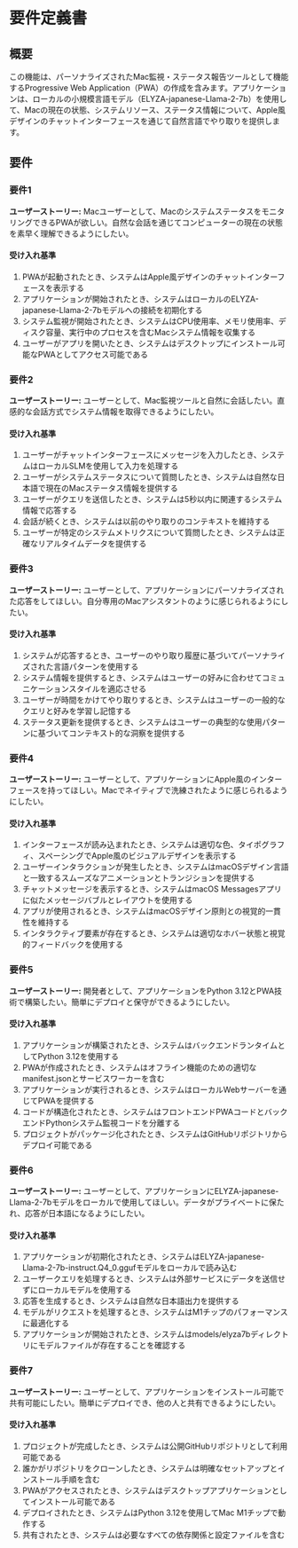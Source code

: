 # 要件定義書

## 概要

この機能は、パーソナライズされたMac監視・ステータス報告ツールとして機能するProgressive Web Application（PWA）の作成を含みます。アプリケーションは、ローカルの小規模言語モデル（ELYZA-japanese-Llama-2-7b）を使用して、Macの現在の状態、システムリソース、ステータス情報について、Apple風デザインのチャットインターフェースを通じて自然言語でやり取りを提供します。

## 要件

### 要件1

**ユーザーストーリー:** Macユーザーとして、MacのシステムステータスをモニタリングできるPWAが欲しい。自然な会話を通じてコンピューターの現在の状態を素早く理解できるようにしたい。

#### 受け入れ基準

1. PWAが起動されたとき、システムはApple風デザインのチャットインターフェースを表示する
2. アプリケーションが開始されたとき、システムはローカルのELYZA-japanese-Llama-2-7bモデルへの接続を初期化する
3. システム監視が開始されたとき、システムはCPU使用率、メモリ使用率、ディスク容量、実行中のプロセスを含むMacシステム情報を収集する
4. ユーザーがアプリを開いたとき、システムはデスクトップにインストール可能なPWAとしてアクセス可能である

### 要件2

**ユーザーストーリー:** ユーザーとして、Mac監視ツールと自然に会話したい。直感的な会話方式でシステム情報を取得できるようにしたい。

#### 受け入れ基準

1. ユーザーがチャットインターフェースにメッセージを入力したとき、システムはローカルSLMを使用して入力を処理する
2. ユーザーがシステムステータスについて質問したとき、システムは自然な日本語で現在のMacステータス情報を提供する
3. ユーザーがクエリを送信したとき、システムは5秒以内に関連するシステム情報で応答する
4. 会話が続くとき、システムは以前のやり取りのコンテキストを維持する
5. ユーザーが特定のシステムメトリクスについて質問したとき、システムは正確なリアルタイムデータを提供する

### 要件3

**ユーザーストーリー:** ユーザーとして、アプリケーションにパーソナライズされた応答をしてほしい。自分専用のMacアシスタントのように感じられるようにしたい。

#### 受け入れ基準

1. システムが応答するとき、ユーザーのやり取り履歴に基づいてパーソナライズされた言語パターンを使用する
2. システム情報を提供するとき、システムはユーザーの好みに合わせてコミュニケーションスタイルを適応させる
3. ユーザーが時間をかけてやり取りするとき、システムはユーザーの一般的なクエリと好みを学習し記憶する
4. ステータス更新を提供するとき、システムはユーザーの典型的な使用パターンに基づいてコンテキスト的な洞察を提供する

### 要件4

**ユーザーストーリー:** ユーザーとして、アプリケーションにApple風のインターフェースを持ってほしい。Macでネイティブで洗練されたように感じられるようにしたい。

#### 受け入れ基準

1. インターフェースが読み込まれたとき、システムは適切な色、タイポグラフィ、スペーシングでApple風のビジュアルデザインを表示する
2. ユーザーインタラクションが発生したとき、システムはmacOSデザイン言語と一致するスムーズなアニメーションとトランジションを提供する
3. チャットメッセージを表示するとき、システムはmacOS Messagesアプリに似たメッセージバブルとレイアウトを使用する
4. アプリが使用されるとき、システムはmacOSデザイン原則との視覚的一貫性を維持する
5. インタラクティブ要素が存在するとき、システムは適切なホバー状態と視覚的フィードバックを使用する

### 要件5

**ユーザーストーリー:** 開発者として、アプリケーションをPython 3.12とPWA技術で構築したい。簡単にデプロイと保守ができるようにしたい。

#### 受け入れ基準

1. アプリケーションが構築されたとき、システムはバックエンドランタイムとしてPython 3.12を使用する
2. PWAが作成されたとき、システムはオフライン機能のための適切なmanifest.jsonとサービスワーカーを含む
3. アプリケーションが実行されるとき、システムはローカルWebサーバーを通じてPWAを提供する
4. コードが構造化されたとき、システムはフロントエンドPWAコードとバックエンドPythonシステム監視コードを分離する
5. プロジェクトがパッケージ化されたとき、システムはGitHubリポジトリからデプロイ可能である

### 要件6

**ユーザーストーリー:** ユーザーとして、アプリケーションにELYZA-japanese-Llama-2-7bモデルをローカルで使用してほしい。データがプライベートに保たれ、応答が日本語になるようにしたい。

#### 受け入れ基準

1. アプリケーションが初期化されたとき、システムはELYZA-japanese-Llama-2-7b-instruct.Q4_0.ggufモデルをローカルで読み込む
2. ユーザークエリを処理するとき、システムは外部サービスにデータを送信せずにローカルモデルを使用する
3. 応答を生成するとき、システムは自然な日本語出力を提供する
4. モデルがリクエストを処理するとき、システムはM1チップのパフォーマンスに最適化する
5. アプリケーションが開始されたとき、システムはmodels/elyza7bディレクトリにモデルファイルが存在することを確認する

### 要件7

**ユーザーストーリー:** ユーザーとして、アプリケーションをインストール可能で共有可能にしたい。簡単にデプロイでき、他の人と共有できるようにしたい。

#### 受け入れ基準

1. プロジェクトが完成したとき、システムは公開GitHubリポジトリとして利用可能である
2. 誰かがリポジトリをクローンしたとき、システムは明確なセットアップとインストール手順を含む
3. PWAがアクセスされたとき、システムはデスクトップアプリケーションとしてインストール可能である
4. デプロイされたとき、システムはPython 3.12を使用してMac M1チップで動作する
5. 共有されたとき、システムは必要なすべての依存関係と設定ファイルを含む